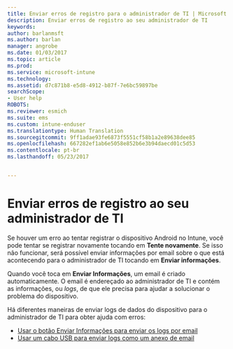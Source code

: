 ```yaml
---
title: Enviar erros de registro para o administrador de TI | Microsoft Docs
description: Enviar erros de registro ao seu administrador de TI
keywords: 
author: barlanmsft
ms.author: barlan
manager: angrobe
ms.date: 01/03/2017
ms.topic: article
ms.prod: 
ms.service: microsoft-intune
ms.technology: 
ms.assetid: d7c871b8-e5d8-4912-b87f-7e6bc59897be
searchScope:
- User help
ROBOTS: 
ms.reviewer: esmich
ms.suite: ems
ms.custom: intune-enduser
ms.translationtype: Human Translation
ms.sourcegitcommit: 9ff1adae93fe6873f5551cf58b1a2e89638dee85
ms.openlocfilehash: 667282ef1ab6e5058e852b6e3b94daecd01c5d53
ms.contentlocale: pt-br
ms.lasthandoff: 05/23/2017


---
```


# <a name="send-enrollment-errors-to-your-it-admin"></a>Enviar erros de registro ao seu administrador de TI

Se houver um erro ao tentar registrar o dispositivo Android no Intune, você pode tentar se registrar novamente tocando em **Tente novamente**. Se isso não funcionar, será possível enviar informações por email sobre o que está acontecendo para o administrador de TI tocando em **Enviar informações**.

Quando você toca em **Enviar Informações**, um email é criado automaticamente. O email é endereçado ao administrador de TI e contém as informações, ou _logs_, de que ele precisa para ajudar a solucionar o problema do dispositivo.

Há diferentes maneiras de enviar logs de dados do dispositivo para o administrador de TI para obter ajuda com erros:

- [Usar o botão Enviar Informações para enviar os logs por email](send-logs-to-your-it-admin-by-email-android.md)
- [Usar um cabo USB para enviar logs como um anexo de email](send-logs-to-your-it-admin-using-cable-android.md)

